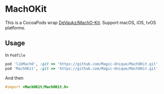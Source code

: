 # MachOKit

This is a CocoaPods wrap [DeVaukz/MachO-Kit](https://github.com/DeVaukz/MachO-Kit.git). Support macOS, iOS, tvOS platforms.

## Usage

In `Podfile`

```ruby
pod 'libMachO', :git => 'https://github.com/Magic-Unique/MachOKit.git', :tag => '0.1.1'
pod 'MachOKit', :git => 'https://github.com/Magic-Unique/MachOKit.git', :tag => '0.1.1'
```

And then

```objective-c
#import <MachOKit/MachOKit.h>
```

